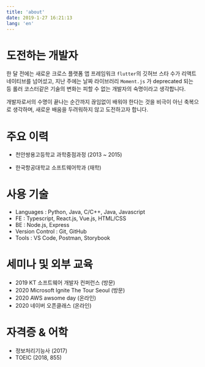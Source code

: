 ```yaml
---
title: 'about'
date: 2019-1-27 16:21:13
lang: 'en'
---
```


# 도전하는 개발자

한 달 전에는 새로운 크로스 플랫폼 앱 프레임워크 `flutter`의 깃허브 스타 수가 리액트 네이티브를 넘어섰고, 지난 주에는 날짜 라이브러리 `Moment.js` 가 deprecated 되는 등 롤러 코스터같은 기술의 변화는 피할 수 없는 개발자의 숙명이라고 생각합니다.  

개발자로서의 수명이 끝나는 순간까지 끊임없이 배워야 한다는 것을 비극이 아닌 축복으로 생각하며, 새로운 배움을 두려워하지 않고 도전하고자 합니다.

# 주요 이력

- 천안쌍용고등학교 과학중점과정 (2013 ~ 2015)

- 한국항공대학교 소프트웨어학과 (재학)

# 사용 기술

- Languages : Python, Java, C/C++, Java, Javascript
- FE : Typescript, React.js, Vue.js, HTML/CSS
- BE : Node.js, Express  
- Version Control : Git, GitHub
- Tools : VS Code, Postman, Storybook

# 세미나 및 외부 교육

- 2019 KT 소프트웨어 개발자 컨퍼런스 (방문)
- 2020 Microsoft Ignite The Tour Seoul (방문)
- 2020 AWS awsome day (온라인)
- 2020 네이버 오픈클래스 (온라인)

# 자격증 & 어학

- 정보처리기능사 (2017)
- TOEIC (2018, 855)